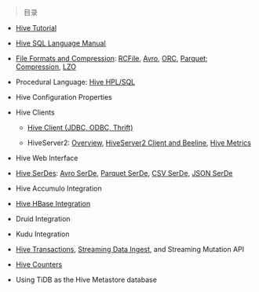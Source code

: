 
> 目录

- [Hive Tutorial](https://github.com/ZGG2016/hive/blob/master/%E5%AE%98%E6%96%B9%E6%96%87%E6%A1%A3%E8%AF%91%E6%96%87/User%20Documentation/Hive%20Tutorial.md)

- [Hive SQL Language Manual](https://github.com/ZGG2016/hive/blob/master/%E5%AE%98%E6%96%B9%E6%96%87%E6%A1%A3%E8%AF%91%E6%96%87/User%20Documentation/0%E7%9B%AE%E5%BD%95.md)

- [File Formats and Compression](https://github.com/ZGG2016/hive-website/blob/master/User%20Documentation/File%20Formats%20and%20Compression/0%E7%9B%AE%E5%BD%95.md):  [RCFile](https://github.com/ZGG2016/hive-website/blob/master/User%20Documentation/File%20Formats%20and%20Compression/RCFile.md), [Avro](https://github.com/ZGG2016/hive-website/blob/master/User%20Documentation/Hive%20SQL%20Language%20Manual/Avro%20Files.md), [ORC](https://github.com/ZGG2016/hive-website/blob/master/User%20Documentation/Hive%20SQL%20Language%20Manual/ORC%20Files.md), [Parquet](https://github.com/ZGG2016/hive-website/blob/master/User%20Documentation/Hive%20SQL%20Language%20Manual/Parquet.md); [Compression](https://github.com/ZGG2016/hive-website/blob/master/User%20Documentation/Hive%20SQL%20Language%20Manual/Compressed%20Data%20Storage.md), [LZO](https://github.com/ZGG2016/hive-website/blob/master/User%20Documentation/Hive%20SQL%20Language%20Manual/LZO%20Compression.md)

- Procedural Language:  [Hive HPL/SQL](https://github.com/ZGG2016/hive-website/blob/master/User%20Documentation/Hive%20SQL%20Language%20Manual/Hive%20HPL-SQL.md)

- Hive Configuration Properties

- Hive Clients

	- [Hive Client (JDBC, ODBC, Thrift)](https://github.com/ZGG2016/hive-website/blob/master/User%20Documentation/Hive%20Clients/Hive%20Client%20(JDBC%2C%20ODBC%2C%20Thrift).md)

	- HiveServer2:  [Overview](https://github.com/ZGG2016/hive-website/blob/master/User%20Documentation/Hive%20Clients/HiveServer2%20Overview.md), [HiveServer2 Client and Beeline](https://github.com/ZGG2016/hive-website/blob/master/User%20Documentation/Hive%20Clients/HiveServer2%20Clients.md), [Hive Metrics](https://github.com/ZGG2016/hive-website/blob/master/User%20Documentation/Hive%20Clients/Hive%20Metrics.md)

- Hive Web Interface

- [Hive SerDes](https://github.com/ZGG2016/hive-website/blob/master/User%20Documentation/Hive%20SerDes.md):  [Avro SerDe](https://github.com/ZGG2016/hive-website/blob/master/User%20Documentation/Avro%20SerDe.md), [Parquet SerDe](https://github.com/ZGG2016/hive-website/blob/master/User%20Documentation/Parquet%20SerDe.md), [CSV SerDe](https://github.com/ZGG2016/hive-website/blob/master/User%20Documentation/CSV%20SerDe.md), [JSON SerDe](https://github.com/ZGG2016/hive-website/blob/master/User%20Documentation/Hive%20SQL%20Language%20Manual/DDL%20Statements.md)   

- Hive Accumulo Integration

- [Hive HBase Integration](https://github.com/ZGG2016/hive-website/blob/master/User%20Documentation/Hive%20HBase%20Integration.md)

- Druid Integration

- Kudu Integration

- [Hive Transactions](https://github.com/ZGG2016/hive-website/blob/master/User%20Documentation/Hive%20Transactions.md), [Streaming Data Ingest](https://github.com/ZGG2016/hive/blob/master/%E5%AE%98%E6%96%B9%E6%96%87%E6%A1%A3%E8%AF%91%E6%96%87/User%20Documentation/Streaming%20Data%20Ingest.md), and Streaming Mutation API

- [Hive Counters](https://github.com/ZGG2016/hive-website/blob/master/User%20Documentation/Hive%20Counters.md)

- Using TiDB as the Hive Metastore database